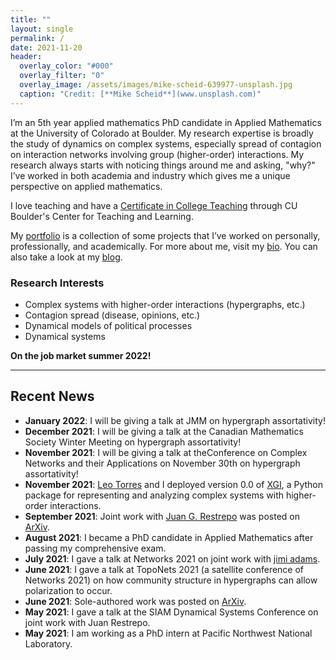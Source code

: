 ```yaml
---
title: ""
layout: single
permalink: /
date: 2021-11-20
header:
  overlay_color: "#000"
  overlay_filter: "0"
  overlay_image: /assets/images/mike-scheid-639977-unsplash.jpg
  caption: "Credit: [**Mike Scheid**](www.unsplash.com)"
---
```


I’m an 5th year applied mathematics PhD candidate in Applied Mathematics at the University of Colorado at Boulder. My research expertise is broadly the study of dynamics on complex systems, especially spread of contagion on interaction networks involving group (higher-order) interactions. My research always starts with noticing things around me and asking, "why?" I’ve worked in both academia and industry which gives me a unique perspective on applied mathematics.

I love teaching and have a [Certificate in College Teaching](https://www.colorado.edu/center/teaching-learning/programs/graduate-certificates/certificate-college-teaching) through CU Boulder's Center for Teaching and Learning.

My [portfolio](/portfolio/) is a collection of some projects that I’ve worked on personally, professionally, and academically. For more about me, visit my [bio](/about/). You can also take a look at my [blog](/blog/).

### Research Interests
* Complex systems with higher-order interactions (hypergraphs, etc.)
* Contagion spread (disease, opinions, etc.)
* Dynamical models of political processes
* Dynamical systems

**On the job market summer 2022!**

---
## Recent News
* **January 2022**: I will be giving a talk at JMM on hypergraph assortativity!
* **December 2021**: I will be giving a talk at the Canadian Mathematics Society Winter Meeting on hypergraph assortativity!
* **November 2021**: I will be giving a talk at theConference on Complex Networks and their Applications on November 30th on hypergraph assortativity!
* **November 2021**: [Leo Torres](https://leotrs.com/) and I deployed version 0.0 of [XGI](https://github.com/ComplexGroupInteractions/xgi), a Python package for representing and analyzing complex systems with higher-order interactions.
* **September 2021**: Joint work with [Juan G. Restrepo](https://www.colorado.edu/amath/restrepo) was posted on [ArXiv](https://arxiv.org/abs/2109.01099).
* **August 2021**: I became a PhD candidate in Applied Mathematics after passing my comprehensive exam.
* **July 2021**: I gave a talk at Networks 2021 on joint work with [jimi adams](https://jimiadams.github.io/).
* **June 2021**: I gave a talk at TopoNets 2021 (a satellite conference of Networks 2021) on how community structure in hypergraphs can allow polarization to occur.
*  **June 2021**: Sole-authored work was posted on [ArXiv](https://arxiv.org/abs/2106.10384).
* **May 2021**: I gave a talk at the SIAM Dynamical Systems Conference on joint work with Juan Restrepo.
* **May 2021**: I am working as a PhD intern at Pacific Northwest National Laboratory.